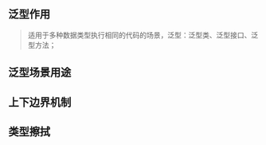 ## 泛型作用
> 适用于多种数据类型执行相同的代码的场景，泛型：泛型类、泛型接口、泛型方法；


## 泛型场景用途
>
> 
> 
> 

## 上下边界机制
>
> 
> 
> 


## 类型擦拭
>
> 
> 
> 

